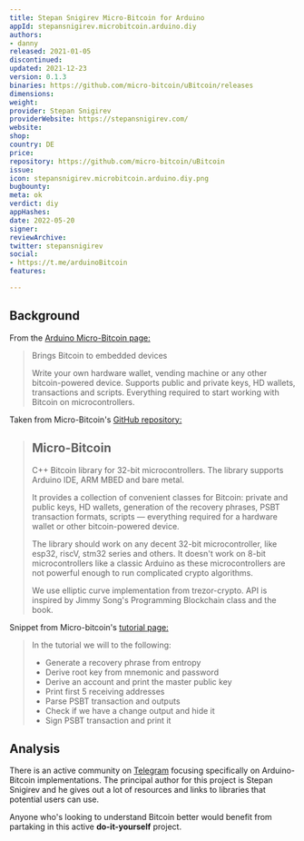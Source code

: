 ```yaml
---
title: Stepan Snigirev Micro-Bitcoin for Arduino
appId: stepansnigirev.microbitcoin.arduino.diy
authors:
- danny
released: 2021-01-05
discontinued: 
updated: 2021-12-23
version: 0.1.3
binaries: https://github.com/micro-bitcoin/uBitcoin/releases
dimensions: 
weight: 
provider: Stepan Snigirev
providerWebsite: https://stepansnigirev.com/
website: 
shop: 
country: DE
price: 
repository: https://github.com/micro-bitcoin/uBitcoin
issue: 
icon: stepansnigirev.microbitcoin.arduino.diy.png
bugbounty: 
meta: ok
verdict: diy
appHashes: 
date: 2022-05-20
signer: 
reviewArchive: 
twitter: stepansnigirev
social:
- https://t.me/arduinoBitcoin
features: 

---
```


## Background 

From the [Arduino Micro-Bitcoin page:](https://www.arduino.cc/reference/en/libraries/ubitcoin/) 

> Brings Bitcoin to embedded devices
>
> Write your own hardware wallet, vending machine or any other bitcoin-powered device. Supports public and private keys, HD wallets, transactions and scripts. Everything required to start working with Bitcoin on microcontrollers.

Taken from Micro-Bitcoin's [GitHub repository:](https://github.com/micro-bitcoin/uBitcoin)

> ## Micro-Bitcoin
>
> C++ Bitcoin library for 32-bit microcontrollers. The library supports Arduino IDE, ARM MBED and bare metal.
> 
> It provides a collection of convenient classes for Bitcoin: private and public keys, HD wallets, generation of the recovery phrases, PSBT transaction formats, scripts — everything required for a hardware wallet or other bitcoin-powered device.
>
> The library should work on any decent 32-bit microcontroller, like esp32, riscV, stm32 series and others. It doesn't work on 8-bit microcontrollers like a classic Arduino as these microcontrollers are not powerful enough to run complicated crypto algorithms.
>
> We use elliptic curve implementation from trezor-crypto. API is inspired by Jimmy Song's Programming Blockchain class and the book.

Snippet from Micro-bitcoin's [tutorial page:](https://micro-bitcoin.github.io/#/tutorial/README)

> In the tutorial we will to the following:
> 
> - Generate a recovery phrase from entropy
> - Derive root key from mnemonic and password
> - Derive an account and print the master public key
> - Print first 5 receiving addresses
> - Parse PSBT transaction and outputs
> - Check if we have a change output and hide it
> - Sign PSBT transaction and print it

## Analysis 

There is an active community on [Telegram](https://t.me/arduinoBitcoin) focusing specifically on Arduino-Bitcoin implementations. The principal author for this project is Stepan Snigirev and he gives out a lot of resources and links to libraries that potential users can use. 

Anyone who's looking to understand Bitcoin better would benefit from partaking in this active **do-it-yourself** project. 

